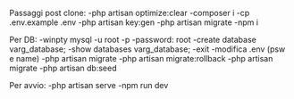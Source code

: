 Passaggi post clone:
-php artisan optimize:clear
-composer i
-cp .env.example .env
-php artisan key:gen
-php artisan migrate
-npm i

Per DB:
-winpty mysql -u root -p
-password: root
-create database varg_database;
-show databases varg_database;
-exit
-modifica .env (psw e name)
-php artisan migrate
-php artisan migrate:rollback
-php artisan migrate
-php artisan db:seed

Per avvio:
-php artisan serve
-npm run dev
